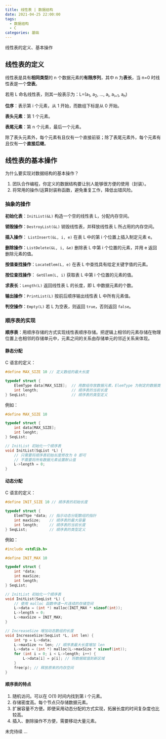 ```yaml
---
title: 线性表 | 数据结构
date: 2021-04-25 22:00:00
tags:
  - 数据结构
  - C
categories: 基础
---
```


线性表的定义、基本操作

<!-- more -->

## 线性表的定义

线性表是具有**相同类型**的 n 个数据元素的**有限序列**，其中 n 为**表长**，当 n=0 时线性表是一个**空表**。

若用 L 命名线性表，则其一般表示为：L=(a<sub>1</sub>, a<sub>2</sub>, ..., a<sub>i</sub>, a<sub>i+1</sub>, a<sub>n</sub>)

**位序**：表示第 i 个元素，从 1 开始，而数组下标是从 0 开始。

**表头元素**：第 1 个元素。

**表尾元素**：第 n 个元素，最后一个元素。

除了表头元素外，每个元素有且仅有一个直接前驱；除了表尾元素外，每个元素有且仅有一个**直接后继**。

## 线性表的基本操作

为什么要实现对数据结构的基本操作？

1. 团队合作编程，你定义的数据结构要让别人能够很方便的使用（封装）。
2. 将常用的操作/运算封装称函数，避免重复工作，降低出错风险。

### 抽象的操作

**初始化表**：`InitList(&L)` 构造一个空的线性表 L，分配内存空间。

**销毁操作**：`DestroyList(&L)` 销毁线性表，并释放线性表 L 所占用的内存空间。

**插入操作**： `ListInsert(&L, i, e)` 在表 L 中的第 i 个位置上插入制定元素 e。

**删除操作**：`ListDelete(&L, i, &e)` 删除表 L 中第 i 个位置的元素，并用 e 返回删除元素的值。

**按值查找操作**：`LocateElem(L, e)` 在表 L 中查找具有给定关键字值的元素。

**按位查找操作**： `GetElem(L, i)` 获取表 L 中第 i 个位置的元素的值。

**求表长**：`Length(L)` 返回线性表 L 的长度，即 L 中数据元素的个数。

**输出操作**：`PrintList(L)` 按前后顺序输出线性表 L 中所有元素值。

**判空操作**：`Empty(L)` 若 L 为空表，则返回 `true`，否则返回 `false`。

### 顺序表的实现

**顺序表**：用顺序存储的方式实现线性表顺序存储。把逻辑上相邻的元素存储在物理位置上也相邻的存储单元中，元素之间的关系由存储单元的邻近关系来体现。

#### 静态分配

C 语言的定义：

```c
#define MAX_SIZE 10 // 定义数组的最大长度

typedef struct {
    ElemType data[MAX_SIZE];  // 用数组存放数据元素，ElemType 为制定的数据类型
    int length;               // 顺序表的当前长度
} SeqList;                    // 顺序表的类型定义
```

例如：

```c
#define MAX_SIZE 10

typedef struct {
    int data[MAX_SIZE];
    int lenght;
} SeqList;

// InitList 初始化一个顺序表
void InitList(SqList *L) {
    // 只需要将顺序表初始长度修改为 0 即可
    // 不需要将所有数据元素设置默认值
    L->length = 0;
}
```

#### 动态分配

C 语言的定义：

```c
#define INIT_SIZE 10 // 顺序表的初始长度

typedef struct {
    ElemTYpe *data; // 指示动态分配数组的指针
    int maxSize;    // 顺序表的最大容量
    int length;     // 顺序表的当前长度
} SeqList;          // 顺序表的类型定义
```

例如：

```c
#include <stdlib.h>

#define INIT_MAX 10

typedef struct {
    int *data;
    int maxSize;
    int length;
} SeqList;

// InitList 初始化一个顺序表
void InitList(SeqList *L) {
    // 使用 malloc 函数申请一片连续的存储空间
    L->data = (int *) malloc(INIT_MAX * sizeof(int));
    L->length = 0;
    L->maxSize = INIT_MAX;
}

// IncreaseSize 增加动态数组的长度
void IncreaseSize(SeqList *L, int len) {
    int *p = L->data;
    L->maxSize += len; // 顺序表最大长度增加 len
    L->data = (int *) malloc(L->maxSize * sizeof(int));
    for (int i = 0; i < L->length; i++) {
        L->data[i] = p[i]; // 将数据赋值到新区域
    }
    free(p); // 释放原来的内存空间
}
```

#### 顺序表的特点

1. 随机访问。可以在 O(1) 时间内找到第 i 个元素。
2. 存储密度高。每个节点只存储数据元素。
3. 扩展容量不方便。即便采用动态分配的方式实现，拓展长度的时间复杂度也比较高。
4. 插入、删除操作不方便，需要移动大量元素。

未完待续 ...

[^1 ]: [数据结构-王道考研](https://www.bilibili.com/video/BV1b7411N798)